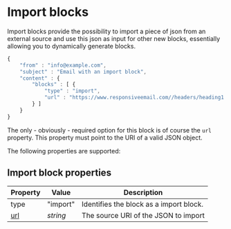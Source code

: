 # Import blocks

Import blocks provide the possibility to import a piece of json from an external
source and use this json as input for other new blocks, essentially allowing you
to dynamically generate blocks.

```javascript
{
    "from" : "info@example.com",
    "subject" : "Email with an import block",
    "content" : {
        "blocks" : [ {
            "type" : "import",
            "url" : "https://www.responsiveemail.com//headers/heading1.json"
        } ]
    }
}
```

The only - obviously - required option for this block is of course the `url`
property. This property must point to the URI of a valid JSON object.

The following properties are supported:

## Import block properties

| Property | Value | Description                                                                                  |
|:---------|-------|----------------------------------------------------------------------------------------------|
| type | "import" | Identifies the block as a import block.                                                       |
| [url](../json/property-url) | _string_ | The source URI of the JSON to import       |
